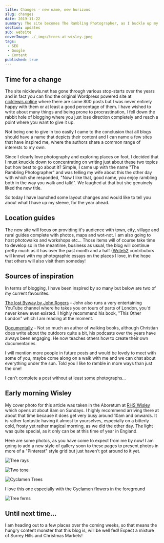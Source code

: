 ```yaml
---
title: Changes - new name, new horizons
slug: changes
date: 2019-11-22
summary: The site becomes The Rambling Photographer, as I buckle up my laces and concentrate on writing about exploring places and telling the story of those journeys.
section: updates
sub: website
coverImage: ./_imgs/trees-at-wisley.jpeg
tags: 
 - SEO
 - Google
 - Content
published: true
---
```


## Time for a change
The site nicklewis.net has gone through various stop-starts over the years and in fact you can find the original Wordpress powered site at [nicklewis.online](https://nicklewis.online) where there are some 800 posts but I was never entirely happy with them or at least a good percentage of them. I have wished to write about many things and being prone to procrastination, I fell down the rabbit hole of blogging where you just lose direction completely and reach a point where you want to give it up.

Not being one to give in too easily I came to the conclusion that all blogs should have a name that depicts their content and I can name a few sites that have inspired me, where the authors share a common range of interests to my own. 

Since I clearly love photography and exploring places on foot, I decided that I must knuckle down to concentrating on writing just about these two topics but how best to go about it? Simple, I came up with the name "The Rambling Photographer" and was telling my wife about this the other day with which she responded, "Now I like that, good name, you enjoy rambling both in the way you walk and talk!". We laughed at that but she genuinely liked the new title.

So today I have launched some layout changes and would like to tell you about what I have up my sleeve, for the year ahead.

## Location guides
The new site will focus on providing it's audience with town, city, village and rural guides complete with photos, maps and wot-not. I am also going to host photowalks and workshops etc... Those items will of course take time to develop so in the meantime, business as usual, the blog will continue pretty much as it has over the past month and a half ([Write52](https://write52.com) contributors will know) with my photographic essays on the places I love, in the hope that others will also visit them someday!

## Sources of inspiration
In terms of blogging, I have been inspired by so many but below are two of my current favourites. 

[The lost Byway by John Rogers](http://thelostbyway.com/) - John also runs a very entertaining YouTube channel where he takes you on tours of parts of London, you'd never knew even existed. I highly recommend his book, "This Other London" which I am reading at the moment.

[Documentally](http://documentally.com/) - Not so much an author of walking books, although Christian does write about the outdoors quite a bit, his podcasts over the years have always been engaging. He now teaches others how to create their own documentaries.

I will mention more people in future posts and would be lovely to meet with some of you, maybe come along on a walk with me and we can chat about everything under the sun. Told you I like to ramble in more ways than just the one!

I can't complete a post without at least some photographs...

## Early morning Wisley
My cover photo for this article was taken in the Aboretum at [RHS Wisley](https://www.rhs.org.uk/gardens/wisley) which opens at about 9am on Sundays. I highly recommend arriving there at about that time because it does get very busy around 10am and onwards. It is rather fantastic having it almost to yourselves, especially on a bitterly cold, frosty yet rather magical morning, as we did the other day. The light was quite special, as it only can be at this time of year in England. 

Here are some photos, as you have come to expect from me by now! I am going to add a new style of gallery soon to these pages to present photos in more of a "Pinterest" style grid but just haven't got around to it yet. 

![Tree rays](./_imgs/96E3CED8-3956-4CFA-9801-2EE196F5589F_1_105_c.jpeg)

![Two tone](./_imgs/9D079538-F5A4-421F-B7D6-904F6BC9D7FD_1_105_c.jpeg)

![Cyclamen Trees](./_imgs/40DE9B2E-2A2F-4ABC-B1DD-0AA7608C5984_1_105_c.jpeg)

I love this one especially with the Cyclamen flowers in the foreground 

![Tree ferns](./_imgs/0269472C-ED84-4215-AFEC-AAB1753440D6_1_105_c.jpeg)

## Until next time...
I am heading out to a few places over the coming weeks, so that means the hungry content monster that this blog is, will be well fed! Expect a mixture of Surrey Hills and Christmas Markets!


